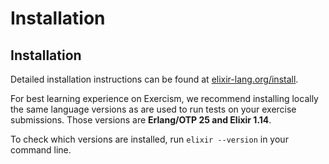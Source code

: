 # Installation

## Installation

Detailed installation instructions can be found at [elixir-lang.org/install](http://elixir-lang.org/install.html).

For best learning experience on Exercism, we recommend installing locally the same language versions as are used to run tests on your exercise submissions.
Those versions are **Erlang/OTP 25 and Elixir 1.14**.

To check which versions are installed, run `elixir --version` in your command line.

